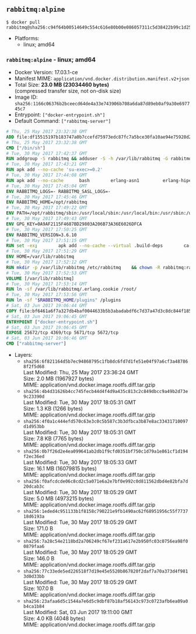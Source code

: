 ## `rabbitmq:alpine`

```console
$ docker pull rabbitmq@sha256:c94f64b00514649c554c616e80b00e086057311c5d38422b99c1d255f04140e7
```

-	Platforms:
	-	linux; amd64

### `rabbitmq:alpine` - linux; amd64

-	Docker Version: 17.03.1-ce
-	Manifest MIME: `application/vnd.docker.distribution.manifest.v2+json`
-	Total Size: **23.0 MB (23034460 bytes)**  
	(compressed transfer size, not on-disk size)
-	Image ID: `sha256:1166c06376b2bceecd64de4a33e743906b708a6da87d89eb0af9a30e697745c7`
-	Entrypoint: `["docker-entrypoint.sh"]`
-	Default Command: `["rabbitmq-server"]`

```dockerfile
# Thu, 25 May 2017 23:32:38 GMT
ADD file:df15515197b183747a0b7ccefd75973edc87fc7a5bce30fa10ae94e75928d25c in / 
# Thu, 25 May 2017 23:32:38 GMT
CMD ["/bin/sh"]
# Tue, 30 May 2017 17:42:37 GMT
RUN addgroup -S rabbitmq && adduser -S -h /var/lib/rabbitmq -G rabbitmq rabbitmq
# Tue, 30 May 2017 17:43:21 GMT
RUN apk add --no-cache 'su-exec>=0.2'
# Tue, 30 May 2017 17:44:08 GMT
RUN apk add --no-cache 		bash 		erlang-asn1 		erlang-hipe 		erlang-crypto 		erlang-eldap 		erlang-inets 		erlang-mnesia 		erlang 		erlang-os-mon 		erlang-public-key 		erlang-sasl 		erlang-ssl 		erlang-syntax-tools 		erlang-xmerl
# Tue, 30 May 2017 17:45:04 GMT
ENV RABBITMQ_LOGS=- RABBITMQ_SASL_LOGS=-
# Tue, 30 May 2017 17:45:46 GMT
ENV RABBITMQ_HOME=/opt/rabbitmq
# Tue, 30 May 2017 17:49:22 GMT
ENV PATH=/opt/rabbitmq/sbin:/usr/local/sbin:/usr/local/bin:/usr/sbin:/usr/bin:/sbin:/bin
# Tue, 30 May 2017 17:49:43 GMT
ENV GPG_KEY=0A9AF2115F4687BD29803A206B73A36E6026DFCA
# Tue, 30 May 2017 17:50:25 GMT
ENV RABBITMQ_VERSION=3.6.10
# Tue, 30 May 2017 17:51:15 GMT
RUN set -ex; 		apk add --no-cache --virtual .build-deps 		ca-certificates 		gnupg 		libressl 		tar 		xz 	; 		wget -O rabbitmq-server.tar.xz "https://www.rabbitmq.com/releases/rabbitmq-server/v${RABBITMQ_VERSION}/rabbitmq-server-generic-unix-${RABBITMQ_VERSION}.tar.xz"; 	wget -O rabbitmq-server.tar.xz.asc "https://www.rabbitmq.com/releases/rabbitmq-server/v${RABBITMQ_VERSION}/rabbitmq-server-generic-unix-${RABBITMQ_VERSION}.tar.xz.asc"; 		export GNUPGHOME="$(mktemp -d)"; 	gpg --keyserver ha.pool.sks-keyservers.net --recv-keys "$GPG_KEY"; 	gpg --batch --verify rabbitmq-server.tar.xz.asc rabbitmq-server.tar.xz; 	rm -r "$GNUPGHOME" rabbitmq-server.tar.xz.asc; 		mkdir -p "$RABBITMQ_HOME"; 	tar 		--extract 		--verbose 		--file rabbitmq-server.tar.xz 		--directory "$RABBITMQ_HOME" 		--strip-components 1 	; 	rm rabbitmq-server.tar.xz; 		grep -qE '^SYS_PREFIX=\$\{RABBITMQ_HOME\}$' "$RABBITMQ_HOME/sbin/rabbitmq-defaults"; 	sed -ri 's!^(SYS_PREFIX=).*$!\1!g' "$RABBITMQ_HOME/sbin/rabbitmq-defaults"; 	grep -qE '^SYS_PREFIX=$' "$RABBITMQ_HOME/sbin/rabbitmq-defaults"; 		apk del .build-deps
# Tue, 30 May 2017 17:51:29 GMT
ENV HOME=/var/lib/rabbitmq
# Tue, 30 May 2017 17:52:12 GMT
RUN mkdir -p /var/lib/rabbitmq /etc/rabbitmq 	&& chown -R rabbitmq:rabbitmq /var/lib/rabbitmq /etc/rabbitmq 	&& chmod -R 777 /var/lib/rabbitmq /etc/rabbitmq
# Tue, 30 May 2017 17:52:53 GMT
VOLUME [/var/lib/rabbitmq]
# Tue, 30 May 2017 17:53:14 GMT
RUN ln -sf /var/lib/rabbitmq/.erlang.cookie /root/
# Tue, 30 May 2017 17:53:56 GMT
RUN ln -sf "$RABBITMQ_HOME/plugins" /plugins
# Sat, 03 Jun 2017 19:06:44 GMT
COPY file:bf6461a6f7a327db4baf0044633b5b3abadabdf6c7d37a47d3c8dc844f18596e in /usr/local/bin/ 
# Sat, 03 Jun 2017 19:06:45 GMT
ENTRYPOINT ["docker-entrypoint.sh"]
# Sat, 03 Jun 2017 19:06:45 GMT
EXPOSE 25672/tcp 4369/tcp 5671/tcp 5672/tcp
# Sat, 03 Jun 2017 19:06:46 GMT
CMD ["rabbitmq-server"]
```

-	Layers:
	-	`sha256:6f821164d5b7ec94868795c1fb8dc6fd7d1fe51e04f97a6cf3a487868f2f5d68`  
		Last Modified: Thu, 25 May 2017 23:36:24 GMT  
		Size: 2.0 MB (1967927 bytes)  
		MIME: application/vnd.docker.image.rootfs.diff.tar.gzip
	-	`sha256:4b4d31626b4cc745fecb44d4f4d9a435c813c2c849dbcc9a49b2d73e9c23390d`  
		Last Modified: Tue, 30 May 2017 18:05:31 GMT  
		Size: 1.3 KB (1266 bytes)  
		MIME: application/vnd.docker.image.rootfs.diff.tar.gzip
	-	`sha256:4f0a1c444efd570c63e3c0c5b587c3b3dfbca3b87e8ac33431710097d1d953bb`  
		Last Modified: Tue, 30 May 2017 18:05:31 GMT  
		Size: 7.8 KB (7765 bytes)  
		MIME: application/vnd.docker.image.rootfs.diff.tar.gzip
	-	`sha256:0b7f26d2e4ea099641ab2db1f9cfd0351bf750c1d79a1e861cf1d194f2ec36ed`  
		Last Modified: Tue, 30 May 2017 18:05:33 GMT  
		Size: 16.1 MB (16079815 bytes)  
		MIME: application/vnd.docker.image.rootfs.diff.tar.gzip
	-	`sha256:f0afcdcde06c8cd2c5a071e6a2e7bf0e992c0d811562dbd4e82bfa7d20dcab3c`  
		Last Modified: Tue, 30 May 2017 18:05:29 GMT  
		Size: 5.0 MB (4973215 bytes)  
		MIME: application/vnd.docker.image.rootfs.diff.tar.gzip
	-	`sha256:1eded4c951133b1f8158c790221e9fb1490ac62f68951956c55f773718d6193a`  
		Last Modified: Tue, 30 May 2017 18:05:29 GMT  
		Size: 171.0 B  
		MIME: application/vnd.docker.image.rootfs.diff.tar.gzip
	-	`sha256:7a28c54e2118bd2a706249cf67ef231a617e2b950fc03c0756ea98f00879faa6`  
		Last Modified: Tue, 30 May 2017 18:05:29 GMT  
		Size: 146.0 B  
		MIME: application/vnd.docker.image.rootfs.diff.tar.gzip
	-	`sha256:77c33ede5ed226518f7d19e45e5520b867820f2daf7a70a373d4f9813d0d33bb`  
		Last Modified: Tue, 30 May 2017 18:05:29 GMT  
		Size: 107.0 B  
		MIME: application/vnd.docker.image.rootfs.diff.tar.gzip
	-	`sha256:23afaa6d5c1544a7e6d5c9dbf87b18af56143c973c0723afb6ea09a0b4ca1b84`  
		Last Modified: Sat, 03 Jun 2017 19:11:00 GMT  
		Size: 4.0 KB (4048 bytes)  
		MIME: application/vnd.docker.image.rootfs.diff.tar.gzip
